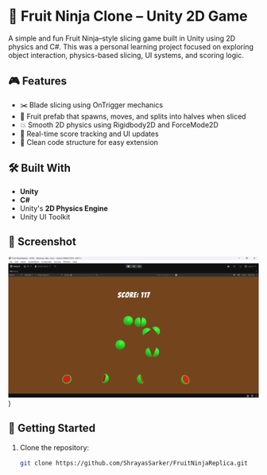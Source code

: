 # 🍉 Fruit Ninja Clone – Unity 2D Game

A simple and fun Fruit Ninja–style slicing game built in Unity using 2D physics and C#. This was a personal learning project focused on exploring object interaction, physics-based slicing, UI systems, and scoring logic.

## 🎮 Features

- ✂️ Blade slicing using OnTrigger mechanics
- 🍎 Fruit prefab that spawns, moves, and splits into halves when sliced
- 💥 Smooth 2D physics using Rigidbody2D and ForceMode2D
- 🎯 Real-time score tracking and UI updates
- 🧱 Clean code structure for easy extension

## 🛠️ Built With

- **Unity**
- **C#**
- Unity's **2D Physics Engine**
- Unity UI Toolkit

## 📸 Screenshot

![Fruit Slice Gameplay](<Screenshot 2025-07-02 163217.png>))

## 🚀 Getting Started

1. Clone the repository:
   ```bash
   git clone https://github.com/ShrayasSarker/FruitNinjaReplica.git
   ```
